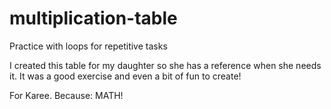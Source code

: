 # multiplication-table
Practice with loops for repetitive tasks

I created this table for my daughter so she has a reference when she needs it. It was a good exercise and even a bit of fun to create!

For Karee. Because: MATH!
